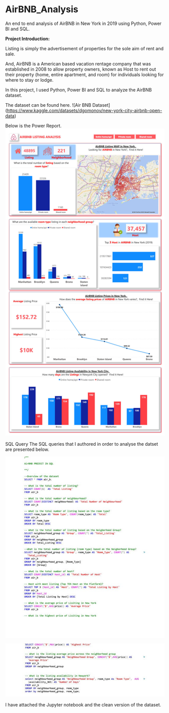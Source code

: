 # AirBNB_Analysis
An end to end analysis of AirBNB in New York in 2019 using Python, Power BI and SQL.

**Project Introduction:**

Listing is simply the advertisement of properties for the sole aim of rent and sale. 

And, AirBNB is a American based vacation rentage company that was established in 2008 to allow property owners, known as Host to rent out their property (home, entire apartment, and room) for individuals looking for where to stay or lodge.

In this project, I used Python, Power BI and SQL to analyze the AirBNB dataset.

The dataset can be found here. ![Air BNB Dataset] (https://www.kaggle.com/datasets/dgomonov/new-york-city-airbnb-open-data)

Below is the Power Report.
![AirBNBVIZ](https://github.com/thelukmonkazeem/AirBNB_Analysis/blob/main/AirBNBVIZ.jpg)

SQL Query
The SQL queries that I authored in order to analyse the datset are presented below.

![AirBNBSQL-1](https://github.com/thelukmonkazeem/AirBNB_Analysis/blob/main/AirBNBSQL-1.jpg)

![AirBNBSQL-2](https://github.com/thelukmonkazeem/AirBNB_Analysis/blob/main/AirBNBSQL-2.jpg)

I have attached the Jupyter notebook and the clean version of the dataset.
